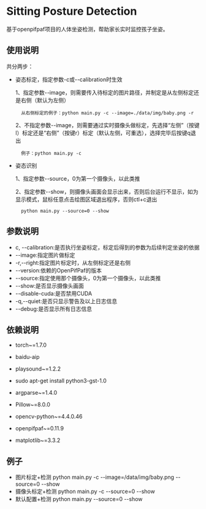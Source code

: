 # Sitting Posture Detection
基于openpifpaf项目的人体坐姿检测，帮助家长实时监控孩子坐姿。
## 使用说明
共分两步：
- 姿态标定，指定参数-c或--calibration时生效

    1、指定参数--image，则需要传入待标定的图片路径，并制定是从左侧标定还是右侧（默认为左侧）
    
        从右侧标定的例子：python main.py -c --image=./data/img/baby.png -r
    
    2、不指定参数--image，则需要通过实时摄像头做标定，先选择“左侧”（按键l）标定还是“右侧”（按键r）标定（默认左侧，可重选），选择完毕后按键q退出
        
        例子：python main.py -c

- 姿态识别

    1、指定参数--source，0为第一个摄像头，以此类推
    
    2、指定参数--show，则摄像头画面会显示出来，否则后台运行不显示，如为显示模式，鼠标任意点击绘图区域退出程序，否则ctl+c退出
        
        python main.py --source=0 --show

## 参数说明
- c, --calibration:是否执行坐姿标定，标定后得到的参数为后续判定坐姿的依据
- --image:指定图片做标定
- -r,--right:指定图片标定时，从左侧标定还是右侧
- --version:依赖的OpenPifPaf的版本
- --source:指定使用那个摄像头，0为第一个摄像头，以此类推
- --show:是否显示摄像头画面
- --disable-cuda:是否禁用CUDA
- -q,--quiet:是否只显示警告及以上日志信息
- --debug:是否显示所有日志信息

## 依赖说明
- torch~=1.7.0

- baidu-aip

- playsound~=1.2.2

- sudo apt-get install python3-gst-1.0

- argparse~=1.4.0

- Pillow~=8.0.0

- opencv-python~=4.4.0.46

- openpifpaf~=0.11.9

- matplotlib~=3.3.2

## 例子
- 图片标定+检测
python main.py -c --image=/data/img/baby.png --source=0 --show
- 摄像头标定+检测
python main.py -c --source=0 --show
- 默认配置+检测
python main.py --source=0 --show
